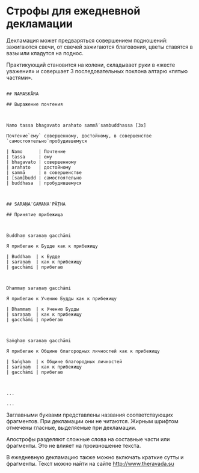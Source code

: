 # Строфы для ежедневной декламации

Декламация может предваряться совершением подношений: 
зажигаются свечи, от свечей зажигаются благовония, 
цветы ставятся в вазы или кладутся на поднос. 

Практикующий становится на колени, 
складывает руки в «жесте уважения» и 
совершает 3 последовательных поклона алтарю «пятью частями».


~~~

## NAMASKĀRA

## Выражение почтения



Namo tassa bhagavato arahato sammā′sambuddhassa [3x]

Почтение`ему` совершенному, достойному, в совершенстве `самостоятельно`пробудившемуся

| Namo      | Почтение
| tassa     | ему
| bhagavato | совершенному
| arahato   | достойному
| sammā     | в совершенстве
| [sam]budd | самостоятельно
| buddhasa  | пробудившемуся



## SARAṆA′GAMANA′PĀṬHA

## Принятие прибежища



Buddhaṃ saraṇaṃ gacchāmi

Я прибегаю к Будде как к прибежищу

| Buddhaṃ  | к Будде
| saraṇaṃ  | как к прибежищу
| gacchāmi | прибегаю



Dhammaṃ saraṇaṃ gacchāmi

Я прибегаю к Учению Будды как к прибежищу

| Dhammaṃ  | к Учению Будды
| saraṇaṃ  | как к прибежищу
| gacchāmi | прибегаю



Saṅghaṃ saraṇaṃ gacchāmi

Я прибегаю к Общине благородных личностей как к прибежищу

| Saṅghaṃ  | к Общине благородных личностей
| saraṇaṃ  | как к прибежищу
| gacchāmi | прибегаю



...

...

~~~

Заглавными буквами представлены названия соответствующих фрагментов. 
При декламации они не читаются.
Жирным шрифтом отмечены гласные, выделяемые при декламации.

Апострофы разделяют сложные слова на составные части или фрагменты. 
Это не влияет на произношение текста.

В ежедневную декламацию также можно включать краткие сутты и фрагменты. 
Текст можно найти на сайте <http://www.theravada.su>

